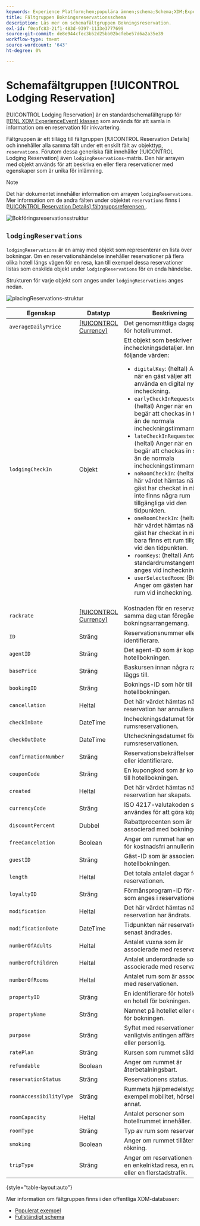 ```yaml
---
keywords: Experience Platform;hem;populära ämnen;schema;Schema;XDM;ExperienceEvent;fields;schemas;Schema design;field group;field group;reservation;placing;
title: Fältgruppen Bokningsreservationsschema
description: Läs mer om schemafältgruppen Bokningsreservation.
exl-id: f0eafc83-21f1-483d-9397-1133e3777699
source-git-commit: de8e944cfec3b52d25bb02bcfebe57d6a2a35e39
workflow-type: tm+mt
source-wordcount: '643'
ht-degree: 0%

---
```


# Schemafältgruppen [!UICONTROL Lodging Reservation]

[!UICONTROL Lodging Reservation] är en standardschemafältgrupp för [[!DNL XDM ExperienceEvent] klassen](../../classes/experienceevent.md) som används för att samla in information om en reservation för inkvartering.

Fältgruppen är ett tillägg till fältgruppen [!UICONTROL Reservation Details] och innehåller alla samma fält under ett enskilt fält av objekttyp, `reservations`. Förutom dessa generiska fält innehåller [!UICONTROL Lodging Reservation] även `lodgingReservations`-matris. Den här arrayen med objekt används för att beskriva en eller flera reservationer med egenskaper som är unika för inlämning.

>[!NOTE]
>
>Det här dokumentet innehåller information om arrayen `lodgingReservations`. Mer information om de andra fälten under objektet `reservations` finns i [[!UICONTROL Reservation Details] fältgruppsreferensen ](./reservation-details.md).

![Bokföringsreservationsstruktur](../../images/field-groups/lodging-reservation/structure.png)

## `lodgingReservations`

`lodgingReservations` är en array med objekt som representerar en lista över bokningar. Om en reservationshändelse innehåller reservationer på flera olika hotell längs vägen för en resa, kan till exempel dessa reservationer listas som enskilda objekt under `lodgingReservations` för en enda händelse.

Strukturen för varje objekt som anges under `lodgingReservations` anges nedan.

![placingReservations-struktur](../../images/field-groups/lodging-reservation/lodgingReservations.png)

| Egenskap | Datatyp | Beskrivning |
| --- | --- | --- |
| `averageDailyPrice` | [[!UICONTROL Currency]](../../data-types/currency.md) | Det genomsnittliga dagspriset för hotellrummet. |
| `lodgingCheckIn` | Objekt | Ett objekt som beskriver incheckningsdetaljer. Innehåller följande värden:<ul><li>`digitalKey`: (heltal) Anger när en gäst väljer att använda en digital nyckel vid incheckning.</li><li>`earlyCheckInRequested`: (heltal) Anger när en gäst begär att checkas in tidigare än de normala incheckningstimmarna.</li><li>`lateCheckInRequested`: (heltal) Anger när en gäst begär att checkas in senare än de normala incheckningstimmarna.</li><li>`noRoomCheckIn`: (heltal) Det här värdet hämtas när en gäst har checkat in när det inte finns några rum tillgängliga vid den tidpunkten.</li><li>`oneRoomCheckIn`: (heltal) Det här värdet hämtas när en gäst har checkat in när det bara finns ett rum tillgängligt vid den tidpunkten.</li><li>`roomKeys`: (heltal) Antalet standardrumstangenter som anges vid incheckning.</li><li>`userSelectedRoom`: (Boolean) Anger om gästen har valt sitt rum vid incheckning.</li></ul> |
| `rackrate` | [[!UICONTROL Currency]](../../data-types/currency.md) | Kostnaden för en reservation samma dag utan föregående bokningsarrangemang. |
| `ID` | Sträng | Reservationsnummer eller identifierare. |
| `agentID` | Sträng | Det agent-ID som är kopplat till hotellbokningen. |
| `basePrice` | Sträng | Baskursen innan några rabatter läggs till. |
| `bookingID` | Sträng | Boknings-ID som hör till hotellbokningen. |
| `cancellation` | Heltal | Det här värdet hämtas när en reservation har annullerats. |
| `checkInDate` | DateTime | Incheckningsdatumet för rumsreservationen. |
| `checkOutDate` | DateTime | Utcheckningsdatumet för rumsreservationen. |
| `confirmationNumber` | Sträng | Reservationsbekräftelsenummer eller identifierare. |
| `couponCode` | Sträng | En kupongkod som är kopplad till hotellbokningen. |
| `created` | Heltal | Det här värdet hämtas när en reservation har skapats. |
| `currencyCode` | Sträng | ISO 4217-valutakoden som användes för att göra köpet. |
| `discountPercent` | Dubbel | Rabattprocenten som är associerad med bokningen. |
| `freeCancelation` | Boolean | Anger om rummet har en princip för kostnadsfri annullering. |
| `guestID` | Sträng | Gäst-ID som är associerat med hotellbokningen. |
| `length` | Heltal | Det totala antalet dagar för reservationen. |
| `loyaltyID` | Sträng | Förmånsprogram-ID för gästen som anges i reservationen. |
| `modification` | Heltal | Det här värdet hämtas när en reservation har ändrats. |
| `modificationDate` | DateTime | Tidpunkten när reservationen senast ändrades. |
| `numberOfAdults` | Heltal | Antalet vuxna som är associerade med reservationen. |
| `numberOfChildren` | Heltal | Antalet underordnade som är associerade med reservationen. |
| `numberOfRooms` | Heltal | Antalet rum som är associerade med reservationen. |
| `propertyID` | Sträng | En identifierare för hotellet eller en hotell för bokningen. |
| `propertyName` | Sträng | Namnet på hotellet eller orten för bokningen. |
| `purpose` | Sträng | Syftet med reservationen, vanligtvis antingen affärsmässig eller personlig. |
| `ratePlan` | Sträng | Kursen som rummet såldes på. |
| `refundable` | Boolean | Anger om rummet är återbetalningsbart. |
| `reservationStatus` | Sträng | Reservationens status. |
| `roomAccessibilityType` | Sträng | Rummets hjälpmedelstyp, till exempel mobilitet, hörsel eller annat. |
| `roomCapacity` | Heltal | Antalet personer som hotellrummet innehåller. |
| `roomType` | Sträng | Typ av rum som reserveras. |
| `smoking` | Boolean | Anger om rummet tillåter rökning. |
| `tripType` | Sträng | Anger om reservationen gäller en enkelriktad resa, en rundtur eller en flerstadstrafik. |

{style="table-layout:auto"}

Mer information om fältgruppen finns i den offentliga XDM-databasen:

* [Populerat exempel](https://github.com/adobe/xdm/blob/master/components/fieldgroups/experience-event/industry-verticals/experienceevent-lodging-reservation.example.1.json)
* [Fullständigt schema](https://github.com/adobe/xdm/blob/master/components/fieldgroups/experience-event/industry-verticals/experienceevent-lodging-reservation.schema.json)
